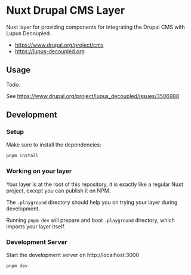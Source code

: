 # Nuxt Drupal CMS Layer

Nuxt layer for providing components for integrating the Drupal CMS with Lupus Decoupled.

* https://www.drupal.org/project/cms
* https://lupus-decoupled.org

## Usage

Todo. 

See https://www.drupal.org/project/lupus_decoupled/issues/3506988


## Development

### Setup

Make sure to install the dependencies:

```bash
pnpm install
```

### Working on your layer

Your layer is at the root of this repository, it is exactly like a regular Nuxt project, except you can publish it on NPM.

The `.playground` directory should help you on trying your layer during development.

Running `pnpm dev` will prepare and boot `.playground` directory, which imports your layer itself.


### Development Server

Start the development server on http://localhost:3000

```bash
pnpm dev
```

